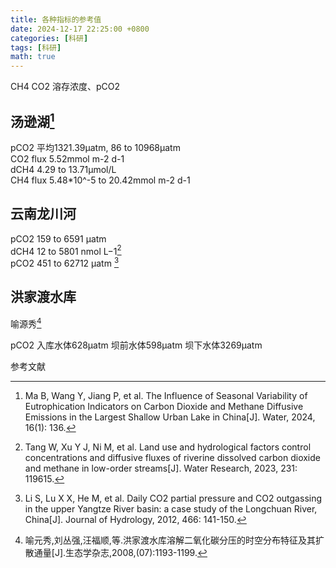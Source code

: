 ```yaml
---
title: 各种指标的参考值
date: 2024-12-17 22:25:00 +0800
categories: [科研]
tags: [科研]
math: true
---
```


CH4 CO2 溶存浓度、pCO2
## 汤逊湖[^footnote]
pCO2 平均1321.39μatm, 86 to 10968μatm
<br>CO2 flux 5.52mmol m-2 d-1
<br>dCH4 4.29 to 13.71μmol/L
<br>CH4 flux 5.48*10^-5 to 20.42mmol m-2 d-1

## 云南龙川河

pCO2 159 to 6591 μatm
<br> dCH4 12 to 5801 nmol L−1[^fn-nth-2] 
<br> 
pCO2 451 to 62712 μatm [^fn-nth-3]

## 洪家渡水库
喻源秀[^fn-nth-4]

pCO2
入库水体628μatm
坝前水体598μatm
坝下水体3269μatm

参考文献

[^footnote]:Ma B, Wang Y, Jiang P, et al. The Influence of Seasonal Variability of Eutrophication Indicators on Carbon Dioxide and Methane Diffusive Emissions in the Largest Shallow Urban Lake in China[J]. Water, 2024, 16(1): 136.
[^fn-nth-2]:Tang W, Xu Y J, Ni M, et al. Land use and hydrological factors control concentrations and diffusive fluxes of riverine dissolved carbon dioxide and methane in low-order streams[J]. Water Research, 2023, 231: 119615.
[^fn-nth-3]:Li S, Lu X X, He M, et al. Daily CO2 partial pressure and CO2 outgassing in the upper Yangtze River basin: a case study of the Longchuan River, China[J]. Journal of Hydrology, 2012, 466: 141-150.
[^fn-nth-4]:喻元秀,刘丛强,汪福顺,等.洪家渡水库溶解二氧化碳分压的时空分布特征及其扩散通量[J].生态学杂志,2008,(07):1193-1199.
